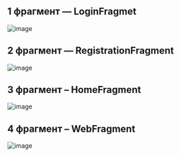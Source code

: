 ## 1 фрагмент — LoginFragmet
![image](https://github.com/ketrins002/kotlin13/assets/160411878/b9a0eaae-6bd0-4f93-a5f2-548db2fcadf0)
## 2 фрагмент — RegistrationFragment
![image](https://github.com/ketrins002/kotlin13/assets/160411878/f29fe118-4720-4ebe-a5e5-6f878a6e87b7)
## 3 фрагмент – HomeFragment
![image](https://github.com/ketrins002/kotlin13/assets/160411878/bf318991-18e2-4157-8dff-69eb2f2b9d70)
## 4 фрагмент – WebFragment
![image](https://github.com/ketrins002/kotlin13/assets/160411878/b8f67f29-f804-4c55-a5b9-33e034e1644c)
